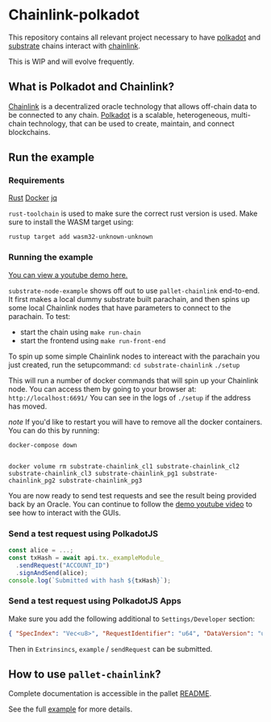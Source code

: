 # Chainlink-polkadot

This repository contains all relevant project necessary to have [polkadot](https://polkadot.network/) and [substrate](https://www.parity.io/substrate/) chains interact with [chainlink](https://chain.link/).

This is WIP and will evolve frequently.

## What is Polkadot and Chainlink?

[Chainlink](https://chain.link/) is a decentralized oracle technology that allows off-chain data to be connected to any chain.
[Polkadot](https://polkadot.network/) is a scalable, heterogeneous, multi-chain technology, that can be used to create, maintain, and connect blockchains.

## Run the example

### Requirements

[Rust](https://www.rust-lang.org/tools/install)
[Docker](https://docs.docker.com/get-docker/)
[jq](https://stedolan.github.io/jq/download/)

`rust-toolchain` is used to make sure the correct rust version is used. Make sure to install the WASM target using:

```
rustup target add wasm32-unknown-unknown
```

### Running the example

[You can view a youtube demo here.](https://www.youtube.com/watch?v=0rZghy0TIOQ&feature=emb_title)

`substrate-node-example` shows off out to use `pallet-chainlink` end-to-end. It first makes a local dummy substrate built parachain, and then spins up some local Chainlink nodes that have parameters to connect to the parachain.
To test:

- start the chain using `make run-chain`
- start the frontend using `make run-front-end`

To spin up some simple Chainlink nodes to intereact with the parachain you just created, run the setupcommand:
`cd substrate-chainlink`
`./setup`

This will run a number of docker commands that will spin up your Chainlink node. You can access them by going to your browser at:
`http://localhost:6691/`
You can see in the logs of `./setup` if the address has moved.

_note_
If you'd like to restart you will have to remove all the docker containers. You can do this by running:

```
docker-compose down


docker volume rm substrate-chainlink_cl1 substrate-chainlink_cl2 substrate-chainlink_cl3 substrate-chainlink_pg1 substrate-chainlink_pg2 substrate-chainlink_pg3
```

You are now ready to send test requests and see the result being provided back by an Oracle. You can continue to follow the [demo youtube video](https://www.youtube.com/watch?v=0rZghy0TIOQ&feature=emb_title) to see how to interact with the GUIs.

### Send a test request using PolkadotJS

```js
const alice = ...;
const txHash = await api.tx._exampleModule_
  .sendRequest("ACCOUNT_ID")
  .signAndSend(alice);
console.log(`Submitted with hash ${txHash}`);
```

### Send a test request using PolkadotJS Apps

Make sure you add the following additional to `Settings/Developer` section:

```json
{ "SpecIndex": "Vec<u8>", "RequestIdentifier": "u64", "DataVersion": "u64" }
```

Then in `Extrinsincs`, `example` / `sendRequest` can be submitted.

## How to use `pallet-chainlink`?

Complete documentation is accessible in the pallet [README](pallet-chainlink/README.md).

See the full [example](substrate-node-example/runtime/src/example.rs) for more details.
